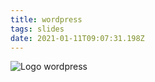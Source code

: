 ```yaml
---
title: wordpress
tags: slides
date: 2021-01-11T09:07:31.198Z
---
```

![Logo wordpress](https://085.wpcdnnode.com/hanssen.nl/wp-content/uploads/2017/06/WordPress-Logo-PNG-Pic.png "wordpress logo")